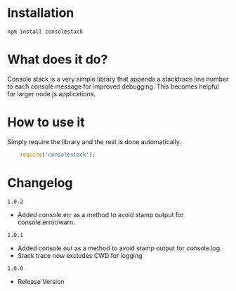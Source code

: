 Installation
=============
    npm install consolestack

What does it do?
=============

Console stack is a very simple library that appends a stacktrace line number to each console message for improved debugging. This becomes helpful for larger node.js applications.

How to use it
=============
Simply require the library and the rest is done automatically.

```javascript
    require('consolestack');
```

Changelog
=============

`1.0.2`
 - Added console.err as a method to avoid stamp output for console.error/warn.

`1.0.1`
 - Added console.out as a method to avoid stamp output for console.log.
 - Stack trace now excludes CWD for logging

 `1.0.0`
 - Release Version